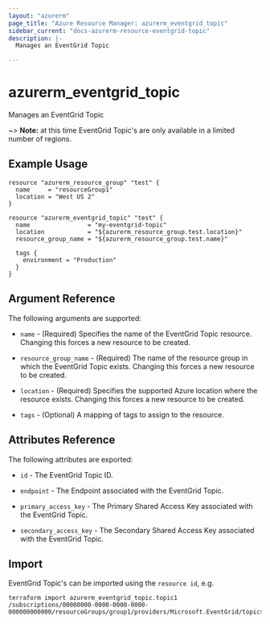 ```yaml
---
layout: "azurerm"
page_title: "Azure Resource Manager: azurerm_eventgrid_topic"
sidebar_current: "docs-azurerm-resource-eventgrid-topic"
description: |-
  Manages an EventGrid Topic

---
```


# azurerm\_eventgrid\_topic

Manages an EventGrid Topic

~> **Note:** at this time EventGrid Topic's are only available in a limited number of regions.

## Example Usage

```hcl
resource "azurerm_resource_group" "test" {
  name     = "resourceGroup1"
  location = "West US 2"
}

resource "azurerm_eventgrid_topic" "test" {
  name                = "my-eventgrid-topic"
  location            = "${azurerm_resource_group.test.location}"
  resource_group_name = "${azurerm_resource_group.test.name}"

  tags {
    environment = "Production"
  }
}
```

## Argument Reference

The following arguments are supported:

* `name` - (Required) Specifies the name of the EventGrid Topic resource. Changing this forces a new resource to be created.

* `resource_group_name` - (Required) The name of the resource group in which the EventGrid Topic exists. Changing this forces a new resource to be created.

* `location` - (Required) Specifies the supported Azure location where the resource exists. Changing this forces a new resource to be created.

* `tags` - (Optional) A mapping of tags to assign to the resource.

## Attributes Reference

The following attributes are exported:

* `id` - The EventGrid Topic ID.

* `endpoint` - The Endpoint associated with the EventGrid Topic.

* `primary_access_key` - The Primary Shared Access Key associated with the EventGrid Topic.

* `secondary_access_key` - The Secondary Shared Access Key associated with the EventGrid Topic.

## Import

EventGrid Topic's can be imported using the `resource id`, e.g.

```
terraform import azurerm_eventgrid_topic.topic1 /subscriptions/00000000-0000-0000-0000-000000000000/resourceGroups/group1/providers/Microsoft.EventGrid/topics/topic1
```
